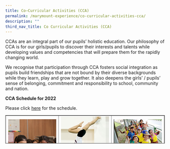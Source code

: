 ```yaml
---
title: Co–Curricular Activities (CCA)
permalink: /marymount-experience/co-curricular-activities-cca/
description: ""
third_nav_title: Co Curricular Activities (CCA)
---
```

<p>CCAs are an integral part of our pupils&rsquo; holistic education. Our philosophy of CCA is for our girls/pupils to discover their interests and talents while developing values and competencies that will prepare them for the rapidly changing world.&nbsp;</p>
<p>We recognise that participation through CCA fosters social integration as pupils build friendships that are not bound by their diverse backgrounds while they learn, play and grow together. It also deepens the girls&rsquo; / pupils&rsquo; sense of belonging, commitment and responsibility to school, community and nation.</p>
<p><strong>CCA Schedule for 2022</strong></p>
<p>Please click&nbsp;<a href="/files/2022%20CCA%20Information.pdf">here</a>&nbsp;for the schedule.</p>
<table style="border-collapse: collapse; width: 100%; height: 90px;" border="1">
<tbody>
<tr style="height: 18px;">
<td style="width: 33.3333%; height: 18px; text-align: center;"><a href="/marymount-experience/co-curricular-activities-cca/art-club"><img src="images/cca1.jpg"></a>ART CLUB</td>
<td style="width: 33.3333%; height: 18px; text-align: center;"><a href="/marymount-experience/co-curricular-activities-cca/artistic-gymnastics"><img src="images/cca2.jpg"></a>ARTISTIC GYMNASTICS</td>
<td style="width: 33.3333%; height: 18px; text-align: center;"><a href="/marymount-experience/co-curricular-activities-cca/brownies"><img src="images/cca3.jpg"></a>BROWNIES</td>
</tr>
<tr style="height: 18px;">
<td style="width: 33.3333%; height: 18px; text-align: center;"><a href="/marymount-experience/co-curricular-activities-cca/choir"><img src="images/cca4.jpg"></a>CHOIR</td>
<td style="width: 33.3333%; height: 18px; text-align: center;"><a href="/marymount-experience/co-curricular-activities-cca/dance-ensemble"><img src="images/cca5.jpg"></a>DANCE ENSEMBLE</td>
<td style="width: 33.3333%; height: 18px; text-align: center;"><a href="/marymount-experience/co-curricular-activities-cca/drama-club"><img src="images/cca6.jpg"></a>DRAMA CLUB</td>
</tr>
<tr style="height: 36px;">
<td style="width: 33.3333%; height: 36px; text-align: center;"><a href="/marymount-experience/co-curricular-activities-cca/environmental-science-club"><img src="images/cca7.jpg"></a>ENVIRONMENTAL SCIENCE CLUB</td>
<td style="width: 33.3333%; height: 36px; text-align: center;"><a href="/marymount-experience/co-curricular-activities-cca/netball"><img src="images/cca8.jpg"></a>NETBALL</td>
<td style="width: 33.3333%; height: 36px; text-align: center;">PERCUSSION ENSEMBLE</td>
</tr>
<tr style="height: 18px;">
<td style="width: 33.3333%; height: 18px; text-align: center;">RHYTHMIC GYMNASTICS</td>
<td style="width: 33.3333%; height: 18px; text-align: center;">TENNIS</td>
<td style="width: 33.3333%; height: 18px; text-align: center;">&nbsp;</td>
</tr>
</tbody>
</table>